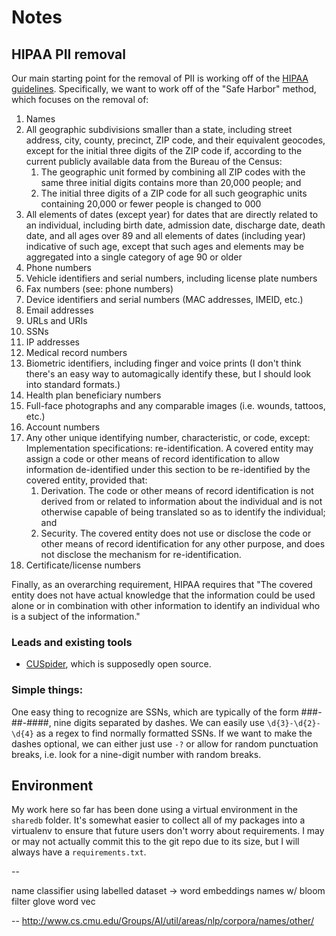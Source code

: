# Notes

## HIPAA PII removal

Our main starting point for the removal of PII is working off of the [HIPAA guidelines](https://www.hhs.gov/hipaa/for-professionals/privacy/special-topics/de-identification/).
Specifically, we want to work off of the "Safe Harbor" method, which focuses on the removal of:

1. Names
1. All geographic subdivisions smaller than a state, including street address, city, county, precinct, ZIP code, and their equivalent geocodes, except for the initial three digits of the ZIP code if, according to the current publicly available data from the Bureau of the Census:
    1. The geographic unit formed by combining all ZIP codes with the same three initial digits contains more than 20,000 people; and
    1. The initial three digits of a ZIP code for all such geographic units containing 20,000 or fewer people is changed to 000
1. All elements of dates (except year) for dates that are directly related to an individual, including birth date, admission date, discharge date, death date, and all ages over 89 and all elements of dates (including year) indicative of such age, except that such ages and elements may be aggregated into a single category of age 90 or older
1. Phone numbers
1. Vehicle identifiers and serial numbers, including license plate numbers
1. Fax numbers (see: phone numbers)
1. Device identifiers and serial numbers (MAC addresses, IMEID, etc.)
1. Email addresses
1. URLs and URIs
1. SSNs
1. IP addresses
1. Medical record numbers
1. Biometric identifiers, including finger and voice prints (I don't think there's an easy way to automagically identify these, but I should look into standard formats.)
1. Health plan beneficiary numbers
1. Full-face photographs and any comparable images (i.e. wounds, tattoos, etc.)
1. Account numbers
1. Any other unique identifying number, characteristic, or code, except: Implementation specifications: re-identification. A covered entity may assign a code or other means of record identification to allow information de-identified under this section to be re-identified by the covered entity, provided that:
    1. Derivation. The code or other means of record identification is not derived from or related to information about the individual and is not otherwise capable of being translated so as to identify the individual; and
    1. Security. The covered entity does not use or disclose the code or other means of record identification for any other purpose, and does not disclose the mechanism for re-identification.
1. Certificate/license numbers

Finally, as an overarching requirement, HIPAA requires that "The covered entity does not have actual knowledge that the information could be used alone or in combination with other information to identify an individual who is a subject of the information."

### Leads and existing tools

- [CUSpider](http://www.columbia.edu/acis/security/spider/about.html), which is supposedly open source.

### Simple things:

One easy thing to recognize are SSNs, which are typically of the form ###-##-####, nine digits separated
by dashes. We can easily use `\d{3}-\d{2}-\d{4}` as a regex to find normally formatted SSNs.
If we want to make the dashes optional, we can either just use `-?` or allow for random punctuation breaks, i.e. look for a nine-digit number with random breaks.

## Environment
My work here so far has been done using a virtual environment in the `sharedb` folder.
It's somewhat easier to collect all of my packages into a virtualenv to ensure that future users don't worry about requirements.
I may or may not actually commit this to the git repo due to its size, but I will always have a `requirements.txt`.

--

name classifier using labelled dataset -> word embeddings
names w/ bloom filter
glove word vec

--
http://www.cs.cmu.edu/Groups/AI/util/areas/nlp/corpora/names/other/

